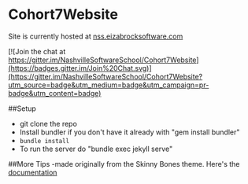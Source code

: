 # Cohort7Website

Site is currently hosted at [nss.eizabrocksoftware.com](http://nss.elizabrocksoftware.com)

[![Join the chat at https://gitter.im/NashvilleSoftwareSchool/Cohort7Website](https://badges.gitter.im/Join%20Chat.svg)](https://gitter.im/NashvilleSoftwareSchool/Cohort7Website?utm_source=badge&utm_medium=badge&utm_campaign=pr-badge&utm_content=badge)


##Setup
- git clone the repo
- Install bundler if you don't have it already with "gem install bundler"
- `bundle install` 
- To run the server do "bundle exec jekyll serve"

##More Tips
-made originally from the Skinny Bones theme. Here's the [documentation](https://mmistakes.github.io/skinny-bones-jekyll/getting-started/)

